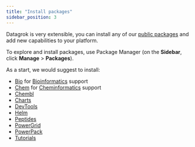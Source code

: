 ```yaml
---
title: "Install packages"
sidebar_position: 3
---
```


Datagrok is very extensible, you can install any of our [public packages](../../collaborate/public-repository.md) and add new capabilities to your platform.

To explore and install packages, use Package Manager (on the **Sidebar**, click **Manage** > **Packages**).

As a start, we would suggest to install:

- [Bio](https://github.com/datagrok-ai/public/blob/master/packages/Bio/README.md) for [Bioinformatics](https://datagrok.ai/help/datagrok/solutions/domains/bio/) support
- [Chem](https://github.com/datagrok-ai/public/tree/master/packages/Chem/README.md) for [Cheminformatics](https://datagrok.ai/help/datagrok/solutions/domains/chem/) support
- [Chembl](https://github.com/datagrok-ai/public/blob/master/packages/Chembl/README.md)
- [Charts](https://github.com/datagrok-ai/public/blob/master/packages/Charts/README.md)
- [DevTools](https://github.com/datagrok-ai/public/blob/master/packages/DevTools/README.md)
- [Helm](https://github.com/datagrok-ai/public/blob/master/packages/Helm/README.md)
- [Peptides](https://github.com/datagrok-ai/public/blob/master/packages/Peptides/README.md)
- [PowerGrid](https://github.com/datagrok-ai/public/blob/master/packages/PowerGrid/README.md)
- [PowerPack](https://github.com/datagrok-ai/public/blob/master/packages/PowerPack/README.md)
- [Tutorials](https://github.com/datagrok-ai/public/blob/master/packages/Tutorials/README.md)
